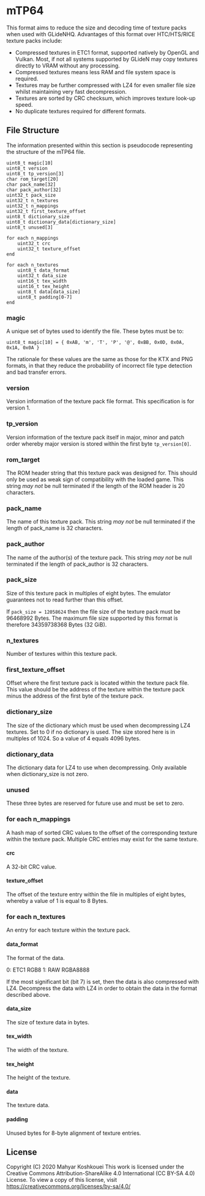 # mTP64

This format aims to reduce the size and decoding time of texture packs when used
with GLideNHQ. Advantages of this format over HTC/HTS/RICE texture packs include:

- Compressed textures in ETC1 format, supported natively by OpenGL and Vulkan.
  Most, if not all systems supported by GLideN may copy textures directly to
  VRAM without any processing.
- Compressed textures means less RAM and file system space is required.
- Textures may be further compressed with LZ4 for even smaller file size whilst
  maintaining very fast decompression.
- Textures are sorted by CRC checksum, which improves texture look-up speed.
- No duplicate textures required for different formats.

## File Structure

The information presented within this section is pseudocode representing the
structure of the mTP64 file.

```
uint8_t magic[10]
uint8_t version
uint8_t tp_version[3]
char rom_target[20]
char pack_name[32]
char pack_author[32]
uint32_t pack_size
uint32_t n_textures
uint32_t n_mappings
uint32_t first_texture_offset
uint8_t dictionary_size
uint8_t dictionary_data[dictionary_size]
uint8_t unused[3]

for each n_mappings
	uint32_t crc
	uint32_t texture_offset
end

for each n_textures
	uint8_t data_format
	uint32_t data_size
	uint16_t tex_width
	uint16_t tex_height
	uint8_t data[data_size]
	uint8_t padding[0-7]
end
```

### magic

A unique set of bytes used to identify the file. These bytes must be to:

`uint8_t magic[10] = { 0xAB, 'm', 'T', 'P', '@', 0xBB, 0x0D, 0x0A, 0x1A, 0x0A }`

The rationale for these values are the same as those for the KTX and PNG
formats, in that they reduce the probability of incorrect file type detection
and bad transfer errors.

### version

Version information of the texture pack file format. This specification is for
version 1.

### tp_version

Version information of the texture pack itself in major, minor and patch order
whereby major version is stored within the first byte `tp_version[0]`.

### rom_target

The ROM header string that this texture pack was designed for. This should only
be used as weak sign of compatibility with the loaded game. This string *may
not* be null terminated if the length of the ROM header is 20 characters.

### pack_name

The name of this texture pack. This string *may not* be null terminated if the
length of pack_name is 32 characters.

### pack_author

The name of the author(s) of the texture pack. This string *may not* be null
terminated if the length of pack_author is 32 characters.

### pack_size

Size of this texture pack in multiples of eight bytes. The emulator guarantees
not to read further than this offset.

If `pack_size = 12058624` then the file size of the texture pack must be
96468992 Bytes. The maximum file size supported by this format is therefore
34359738368 Bytes (32 GiB).

### n_textures

Number of textures within this texture pack.

### first_texture_offset

Offset where the first texture pack is located within the texture
pack file. This value should be the address of the texture within the texture
pack minus the address of the first byte of the texture pack.

### dictionary_size

The size of the dictionary which must be used when decompressing LZ4 textures.
Set to 0 if no dictionary is used. The size stored here is in multiples of 1024.
So a value of 4 equals 4096 bytes.

### dictionary_data

The dictionary data for LZ4 to use when decompressing. Only available when
dictionary_size is not zero.

### unused

These three bytes are reserved for future use and must be set to zero.

### for each n_mappings

A hash map of sorted CRC values to the offset of the corresponding texture
within the texture pack. Multiple CRC entries may exist for the same texture.

#### crc

A 32-bit CRC value.

#### texture_offset

The offset of the texture entry within the file in multiples of eight bytes,
whereby a value of 1 is equal to 8 Bytes.

### for each n_textures

An entry for each texture within the texture pack.

#### data_format

The format of the data.

0: ETC1 RGB8
1: RAW RGBA8888

If the most significant bit (bit 7) is set, then the data is also compressed
with LZ4. Decompress the data with LZ4 in order to obtain the data in the format
described above.

#### data_size

The size of texture data in bytes.

#### tex_width

The width of the texture.

#### tex_height

The height of the texture.

#### data

The texture data.

#### padding

Unused bytes for 8-byte alignment of texture entries.

## License

Copyright (C) 2020 Mahyar Koshkouei
This work is licensed under the Creative Commons Attribution-ShareAlike 4.0
International (CC BY-SA 4.0) License. To view a copy of this license, visit
https://creativecommons.org/licenses/by-sa/4.0/
